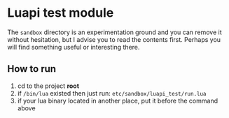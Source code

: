 # Luapi test module

The `sandbox` directory is an experimentation ground and you can remove it
without hesitation, but I advise you to read the contents first. Perhaps you
will find something useful or interesting there.

## How to run

1. cd to the project **root**
2. if `/bin/lua` existed then just run: `etc/sandbox/luapi_test/run.lua`
3. if your lua binary located in another place, put it before the command above
